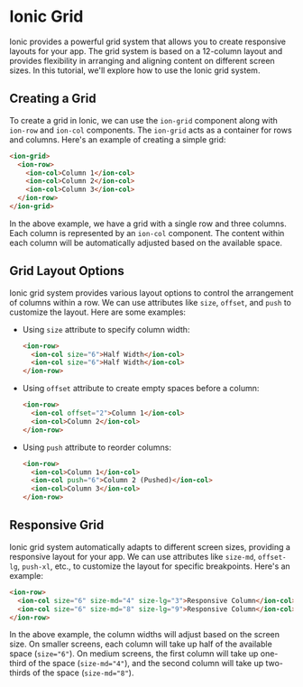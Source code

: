 # Ionic Grid

Ionic provides a powerful grid system that allows you to create responsive layouts for your app. The grid system is based on a 12-column layout and provides flexibility in arranging and aligning content on different screen sizes. In this tutorial, we'll explore how to use the Ionic grid system.

## Creating a Grid

To create a grid in Ionic, we can use the `ion-grid` component along with `ion-row` and `ion-col` components. The `ion-grid` acts as a container for rows and columns. Here's an example of creating a simple grid:

```html
<ion-grid>
  <ion-row>
    <ion-col>Column 1</ion-col>
    <ion-col>Column 2</ion-col>
    <ion-col>Column 3</ion-col>
  </ion-row>
</ion-grid>
```

In the above example, we have a grid with a single row and three columns. Each column is represented by an `ion-col` component. The content within each column will be automatically adjusted based on the available space.

## Grid Layout Options

Ionic grid system provides various layout options to control the arrangement of columns within a row. We can use attributes like `size`, `offset`, and `push` to customize the layout. Here are some examples:

- Using `size` attribute to specify column width:

  ```html
  <ion-row>
    <ion-col size="6">Half Width</ion-col>
    <ion-col size="6">Half Width</ion-col>
  </ion-row>
  ```

- Using `offset` attribute to create empty spaces before a column:

  ```html
  <ion-row>
    <ion-col offset="2">Column 1</ion-col>
    <ion-col>Column 2</ion-col>
  </ion-row>
  ```

- Using `push` attribute to reorder columns:

  ```html
  <ion-row>
    <ion-col>Column 1</ion-col>
    <ion-col push="6">Column 2 (Pushed)</ion-col>
    <ion-col>Column 3</ion-col>
  </ion-row>
  ```

## Responsive Grid

Ionic grid system automatically adapts to different screen sizes, providing a responsive layout for your app. We can use attributes like `size-md`, `offset-lg`, `push-xl`, etc., to customize the layout for specific breakpoints. Here's an example:

```html
<ion-row>
  <ion-col size="6" size-md="4" size-lg="3">Responsive Column</ion-col>
  <ion-col size="6" size-md="8" size-lg="9">Responsive Column</ion-col>
</ion-row>
```

In the above example, the column widths will adjust based on the screen size. On smaller screens, each column will take up half of the available space (`size="6"`). On medium screens, the first column will take up one-third of the space (`size-md="4"`), and the second column will take up two-thirds of the space (`size-md="8"`).


